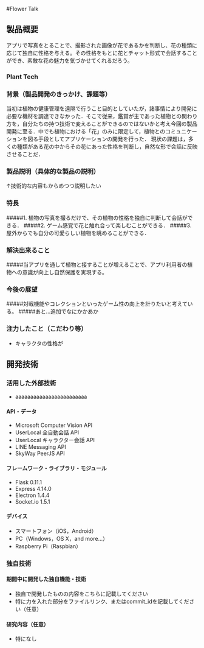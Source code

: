 #Flower Talk
## 製品概要
アプリで写真をとることで、撮影された画像が花であるかを判断し、花の種類に応じて独自に性格を与える。その性格をもとに花とチャット形式で会話することができ、素敵な花の魅力を気づかせてくれるだろう。

### Plant Tech

### 背景（製品開発のきっかけ、課題等）
当初は植物の健康管理を遠隔で行うこと目的としていたが，諸事情により開発に必要な機材を調達できなかった．そこで従来，鑑賞が主であった植物との関わり方を，自分たちの持つ技術で変えることができるのではないかと考え今回の製品開発に至る．中でも植物における「花」のみに限定して，植物とのコミュニケーションを図る手段としてアプリケーションの開発を行った．
現状の課題は，多くの種類がある花の中からその花にあった性格を判断し，自然な形で会話に反映させることだ．

### 製品説明（具体的な製品の説明）
↑技術的な内容もからめつつ説明したい

### 特長
#####1. 植物の写真を撮るだけで、その植物の性格を独自に判断して会話ができる．
#####2. ゲーム感覚で花と触れ合って楽しむことができる．
#####3. 屋外からでも自分の可愛らしい植物を眺めることができる．

### 解決出来ること
#####当アプリを通して植物と接することが増えることで、アプリ利用者の植物への意識が向上し自然保護を実現する。

### 今後の展望
#####対戦機能やコレクションといったゲーム性の向上を計りたいと考えている。
#####あと…追加でなにかかあか

### 注力したこと（こだわり等）
* キャラクタの性格が

## 開発技術
### 活用した外部技術
* aaaaaaaaaaaaaaaaaaaaaaaa

#### API・データ
* Microsoft Computer Vision API
* UserLocal 全自動会話 API
* UserLocal キャラクター会話 API
* LINE Messaging API
* SkyWay PeerJS API

#### フレームワーク・ライブラリ・モジュール
* Flask 0.11.1
* Express 4.14.0
* Electron 1.4.4
* Socket.io 1.5.1

#### デバイス
* スマートフォン（iOS，Android）
* PC（Windows，OS X，and more...）
* Raspberry Pi（Raspbian）

### 独自技術
#### 期間中に開発した独自機能・技術
* 独自で開発したものの内容をこちらに記載してください
* 特に力を入れた部分をファイルリンク、またはcommit_idを記載してください（任意）

#### 研究内容（任意）
* 特になし
